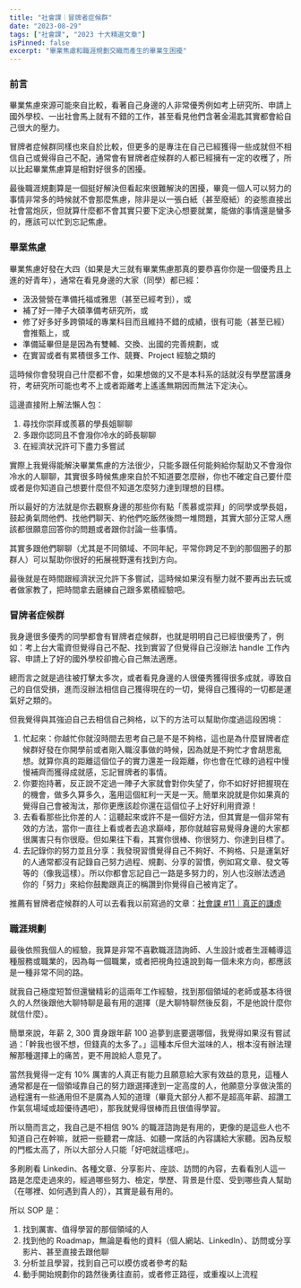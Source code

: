 ```yaml
---
title: "社會課｜冒牌者症候群"
date: "2023-08-29"
tags: ["社會課", "2023 十大精選文章"]
isPinned: false
excerpt: "畢業焦慮和職涯規劃交織而產生的畢業生困擾"
---
```


### 前言
畢業焦慮來源可能來自比較，看著自己身邊的人非常優秀例如考上研究所、申請上國外學校、一出社會馬上就有不錯的工作，甚至看見他們含著金湯匙其實都會給自己很大的壓力。

冒牌者症候群同樣也來自於比較，但更多的是專注在自己已經獲得一些成就但不相信自己或覺得自己不配，通常會有冒牌者症候群的人都已經擁有一定的收穫了，所以比起畢業焦慮算是相對好很多的困擾。

最後職涯規劃算是一個挺好解決但看起來很難解決的困擾，畢竟一個人可以努力的事情非常多的時候就不會那麼焦慮，除非是以一張白紙（甚至廢紙）的姿態直接出社會當炮灰，但就算什麼都不會其實只要下定決心想要就業，能做的事情還是蠻多的，應該可以忙到忘記焦慮。

### 畢業焦慮
畢業焦慮好發在大四（如果是大三就有畢業焦慮那真的要恭喜你你是一個優秀且上進的好青年），通常在看見身邊的大家（同學）都已經：

- 汲汲營營在準備托福或雅思（甚至已經考到），或
- 補了好一陣子大碩準備考研究所，或
- 修了好多好多跨領域的專業科目而且維持不錯的成績，很有可能（甚至已經）會推甄上，或
- 準備延畢但是是因為有雙輔、交換、出國的完善規劃，或
- 在實習或者有累積很多工作、競賽、Project 經驗之類的

這時候你會發現自己什麼都不會，如果想做的又不是本科系的話就沒有學歷當護身符，考研究所可能也考不上或者距離考上遙遙無期因而無法下定決心。

這邊直接附上解法懶人包：

1. 尋找你崇拜或羨慕的學長姐聊聊
2. 多跟你認同且不會潑你冷水的師長聊聊
3. 在經濟狀況許可下盡力多嘗試

實際上我覺得能解決畢業焦慮的方法很少，只能多跟任何能夠給你幫助又不會潑你冷水的人聊聊，其實很多時候焦慮來自於不知道要怎麼辦，你也不確定自己要什麼或者是你知道自己想要什麼但不知道怎麼努力達到理想的目標。

所以最好的方法就是你去觀察身邊的那些你有點「羨慕或崇拜」的同學或學長姐，鼓起勇氣問他們、找他們聊天、約他們吃飯然後問一堆問題，其實大部分正常人應該都很願意回答你的問題或者跟你討論一些事情。

其實多跟他們聊聊（尤其是不同領域、不同年紀，平常你跨足不到的那個圈子的那群人）可以幫助你很好的拓展視野還有找到方向。

最後就是在時間跟經濟狀況允許下多嘗試，這時候如果沒有壓力就不要再出去玩或者做家教了，把時間拿去磨練自己跟多累積經驗吧。

### 冒牌者症候群

我身邊很多優秀的同學都會有冒牌者症候群，也就是明明自己已經很優秀了，例如：考上台大電資但覺得自己不配、找到實習了但覺得自己沒辦法 handle 工作內容、申請上了好的國外學校卻擔心自己無法適應。

總而言之就是過往被打擊太多次，或者看見身邊的人很優秀獲得很多成就，導致自己的自信受損，進而沒辦法相信自己獲得現在的一切，覺得自己獲得的一切都是運氣好之類的。

但我覺得與其強迫自己去相信自己夠格，以下的方法可以幫助你度過這段困境：

1. 忙起來：你越忙你就沒時間去思考自己是不是不夠格，這也是為什麼冒牌者症候群好發在你開學前或者剛入職沒事做的時候，因為就是不夠忙才會胡思亂想。就算你真的距離這個位子的實力還差一段距離，你也會在忙碌的過程中慢慢補齊而獲得成就感，忘記冒牌者的事情。
1. 你要抱持著，反正說不定過一陣子大家就會對你失望了，你不如好好把握現在的機會，做多久算多久，濫用這個紅利一天是一天。簡單來說就是你如果真的覺得自己會被淘汰，那你更應該趁你還在這個位子上好好利用資源！
1. 去看看那些比你差的人：這聽起來或許不是一個好方法，但其實是一個非常有效的方法，當你一直往上看或者去追求巔峰，那你就越容易覺得身邊的大家都很厲害只有你很廢。但如果往下看，其實你很棒、你很努力、你達到目標了。
1. 去記錄你的努力並且分享：我發現習慣覺得自己不夠好、不夠格、只是運氣好的人通常都沒有記錄自己努力過程、規劃、分享的習慣，例如寫文章、發文等等的（像我這樣）。所以你都會忘記自己一路是多努力的，別人也沒辦法透過你的「努力」來給你鼓勵跟真正的稱讚到你覺得自己被肯定了。

推薦有冒牌者症候群的人可以去看我以前寫過的文章：[社會課 #11｜真正的謙虛](https://chihaolu.github.io/publication/article/how-to-be-humble)

### 職涯規劃
最後依照我個人的經驗，我算是非常不喜歡職涯諮詢師、人生設計或者生涯輔導這種服務或職業的，因為每一個職業，或者把視角拉遠說到每一個未來方向，都應該是一種非常不同的路。

就我自己極度短暂但還蠻精彩的這兩年工作經驗，找到那個領域的老師或基本待很久的人然後跟他大聊特聊是最有用的選擇（是大聊特聊然後反芻，不是他說什麼你就信什麼）。

簡單來說，年薪 2, 300 賣身跟年薪 100 追夢到底要選哪個，我覺得如果沒有嘗試過：「幹我也很不想，但錢真的太多了。」這種本斥但大滋味的人，根本沒有辦法理解那種選擇上的痛苦，更不用說給人意見了。

當然我覺得一定有 10% 厲害的人真正有能力且願意給大家有效益的意見，這種人通常都是在一個領域靠自己的努力跟選擇達到一定高度的人，他願意分享做決策的過程還有一些通用但不是廣為人知的道理（畢竟大部分人都不是超高年薪、超讚工作氣氛場域或超優待遇吧），那我就覺得很棒而且很值得學習。

所以簡而言之，我自己是不相信 90% 的職涯諮詢是有用的，更像的是這些人也不知道自己在幹嘛，就把一些聽君一席話、如聽一席話的內容講給大家聽。因為反駁的門檻太高了，所以大部分人只能「好吧就這樣吧」。

多刷刷看 Linkedin、各種文章、分享影片、座談、訪問的內容，去看看別人這一路是怎麼走過來的，經過哪些努力、檢定，學歷、背景是什麼、受到哪些貴人幫助（在哪裡、如何遇到貴人的），其實是最有用的。

所以 SOP 是：

1. 找到厲害、值得學習的那個領域的人
1. 找到他的 Roadmap，無論是看他的資料（個人網站、LinkedIn）、訪問或分享影片、甚至直接去跟他聊
1. 分析並且學習，找到自己可以模仿或者參考的點
1. 動手開始規劃你的路然後勇往直前，或者修正路徑，或重複以上流程
